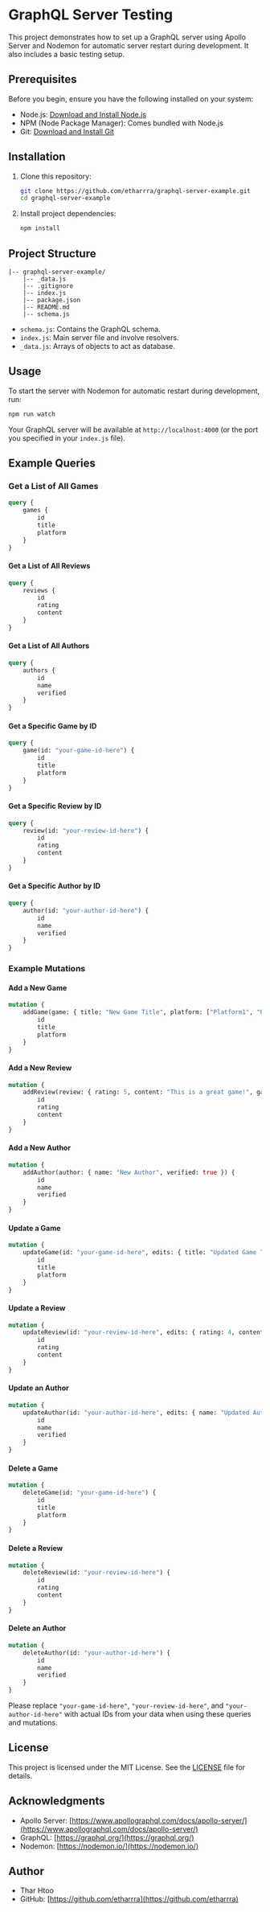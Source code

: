 # GraphQL Server Testing

This project demonstrates how to set up a GraphQL server using Apollo Server and Nodemon for automatic server restart during development. It also includes a basic testing setup.

## Prerequisites

Before you begin, ensure you have the following installed on your system:

-   Node.js: [Download and Install Node.js](https://nodejs.org/)
-   NPM (Node Package Manager): Comes bundled with Node.js
-   Git: [Download and Install Git](https://git-scm.com/)

## Installation

1. Clone this repository:

    ```bash
    git clone https://github.com/etharrra/graphql-server-example.git
    cd graphql-server-example
    ```

2. Install project dependencies:

    ```bash
    npm install
    ```

## Project Structure

```
|-- graphql-server-example/
    |-- _data.js
    |-- .gitignore
    |-- index.js
    |-- package.json
    |-- README.md
    |-- schema.js
```

-   `schema.js`: Contains the GraphQL schema.
-   `index.js`: Main server file and involve resolvers.
-   `_data.js`: Arrays of objects to act as database.

## Usage

To start the server with Nodemon for automatic restart during development, run:

```bash
npm run watch
```

Your GraphQL server will be available at `http://localhost:4000` (or the port you specified in your `index.js` file).

## Example Queries

### Get a List of All Games

```graphql
query {
	games {
		id
		title
		platform
	}
}
```

#### Get a List of All Reviews

```graphql
query {
	reviews {
		id
		rating
		content
	}
}
```

#### Get a List of All Authors

```graphql
query {
	authors {
		id
		name
		verified
	}
}
```

#### Get a Specific Game by ID

```graphql
query {
	game(id: "your-game-id-here") {
		id
		title
		platform
	}
}
```

#### Get a Specific Review by ID

```graphql
query {
	review(id: "your-review-id-here") {
		id
		rating
		content
	}
}
```

#### Get a Specific Author by ID

```graphql
query {
	author(id: "your-author-id-here") {
		id
		name
		verified
	}
}
```

### Example Mutations

#### Add a New Game

```graphql
mutation {
	addGame(game: { title: "New Game Title", platform: ["Platform1", "Platform2"] }) {
		id
		title
		platform
	}
}
```

#### Add a New Review

```graphql
mutation {
	addReview(review: { rating: 5, content: "This is a great game!", game_id: "your-game-id-here", author_id: "your-author-id-here" }) {
		id
		rating
		content
	}
}
```

#### Add a New Author

```graphql
mutation {
	addAuthor(author: { name: "New Author", verified: true }) {
		id
		name
		verified
	}
}
```

#### Update a Game

```graphql
mutation {
	updateGame(id: "your-game-id-here", edits: { title: "Updated Game Title", platform: ["Updated Platform"] }) {
		id
		title
		platform
	}
}
```

#### Update a Review

```graphql
mutation {
	updateReview(id: "your-review-id-here", edits: { rating: 4, content: "Updated review content", game_id: "new-game-id", author_id: "new-author-id" }) {
		id
		rating
		content
	}
}
```

#### Update an Author

```graphql
mutation {
	updateAuthor(id: "your-author-id-here", edits: { name: "Updated Author Name", verified: false }) {
		id
		name
		verified
	}
}
```

#### Delete a Game

```graphql
mutation {
	deleteGame(id: "your-game-id-here") {
		id
		title
		platform
	}
}
```

#### Delete a Review

```graphql
mutation {
	deleteReview(id: "your-review-id-here") {
		id
		rating
		content
	}
}
```

#### Delete an Author

```graphql
mutation {
	deleteAuthor(id: "your-author-id-here") {
		id
		name
		verified
	}
}
```

Please replace `"your-game-id-here"`, `"your-review-id-here"`, and `"your-author-id-here"` with actual IDs from your data when using these queries and mutations.

## License

This project is licensed under the MIT License. See the [LICENSE](LICENSE) file for details.

## Acknowledgments

-   Apollo Server: [https://www.apollographql.com/docs/apollo-server/](https://www.apollographql.com/docs/apollo-server/)
-   GraphQL: [https://graphql.org/](https://graphql.org/)
-   Nodemon: [https://nodemon.io/](https://nodemon.io/)

## Author

-   Thar Htoo
-   GitHub: [https://github.com/etharrra](https://github.com/etharrra)
